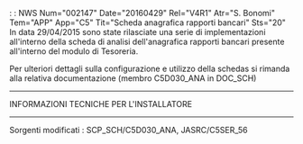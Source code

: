  :  : NWS Num="002147" Date="20160429" Rel="V4R1" Atr="S. Bonomi" Tem="APP" App="C5" Tit="Scheda anagrafica rapporti bancari" Sts="20"
In data 29/04/2015 sono state rilasciate una serie di implementazioni all'interno della scheda di analisi dell'anagrafica rapporti bancari presente all'interno del modulo di Tesoreria.

Per ulteriori dettagli sulla configurazione e utilizzo della schedas si rimanda alla relativa documentazione (membro C5D030_ANA in DOC_SCH)

****************************************************
INFORMAZIONI TECNICHE PER L'INSTALLATORE
****************************************************

Sorgenti modificati :  SCP_SCH/C5D030_ANA, JASRC/C5SER_56

